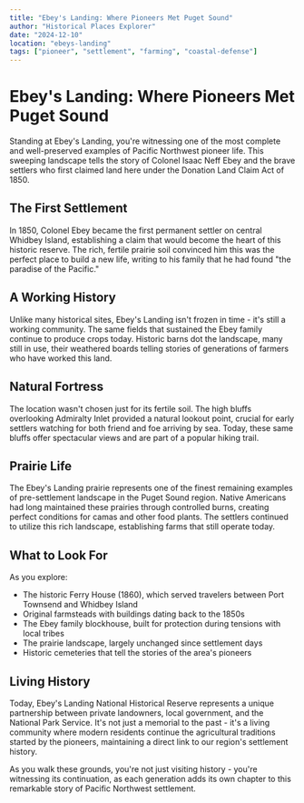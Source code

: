 ```yaml
---
title: "Ebey's Landing: Where Pioneers Met Puget Sound"
author: "Historical Places Explorer"
date: "2024-12-10"
location: "ebeys-landing"
tags: ["pioneer", "settlement", "farming", "coastal-defense"]
---
```


# Ebey's Landing: Where Pioneers Met Puget Sound

Standing at Ebey's Landing, you're witnessing one of the most complete and well-preserved examples of Pacific Northwest pioneer life. This sweeping landscape tells the story of Colonel Isaac Neff Ebey and the brave settlers who first claimed land here under the Donation Land Claim Act of 1850.

## The First Settlement

In 1850, Colonel Ebey became the first permanent settler on central Whidbey Island, establishing a claim that would become the heart of this historic reserve. The rich, fertile prairie soil convinced him this was the perfect place to build a new life, writing to his family that he had found "the paradise of the Pacific."

## A Working History

Unlike many historical sites, Ebey's Landing isn't frozen in time - it's still a working community. The same fields that sustained the Ebey family continue to produce crops today. Historic barns dot the landscape, many still in use, their weathered boards telling stories of generations of farmers who have worked this land.

## Natural Fortress

The location wasn't chosen just for its fertile soil. The high bluffs overlooking Admiralty Inlet provided a natural lookout point, crucial for early settlers watching for both friend and foe arriving by sea. Today, these same bluffs offer spectacular views and are part of a popular hiking trail.

## Prairie Life

The Ebey's Landing prairie represents one of the finest remaining examples of pre-settlement landscape in the Puget Sound region. Native Americans had long maintained these prairies through controlled burns, creating perfect conditions for camas and other food plants. The settlers continued to utilize this rich landscape, establishing farms that still operate today.

## What to Look For

As you explore:
- The historic Ferry House (1860), which served travelers between Port Townsend and Whidbey Island
- Original farmsteads with buildings dating back to the 1850s
- The Ebey family blockhouse, built for protection during tensions with local tribes
- The prairie landscape, largely unchanged since settlement days
- Historic cemeteries that tell the stories of the area's pioneers

## Living History

Today, Ebey's Landing National Historical Reserve represents a unique partnership between private landowners, local government, and the National Park Service. It's not just a memorial to the past - it's a living community where modern residents continue the agricultural traditions started by the pioneers, maintaining a direct link to our region's settlement history.

As you walk these grounds, you're not just visiting history - you're witnessing its continuation, as each generation adds its own chapter to this remarkable story of Pacific Northwest settlement.